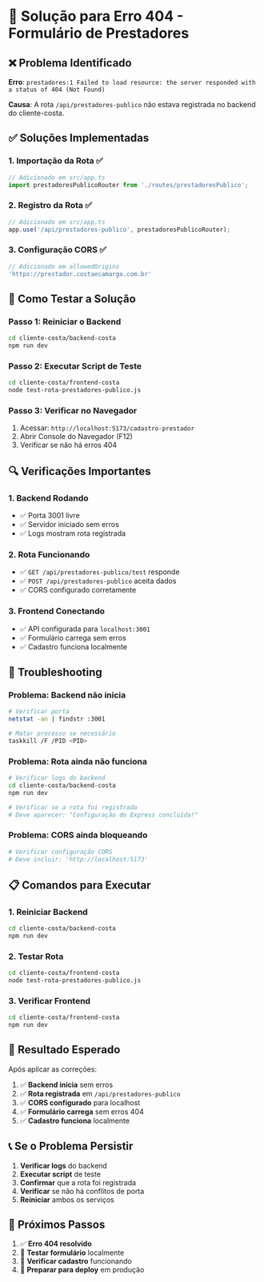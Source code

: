 # 🔧 Solução para Erro 404 - Formulário de Prestadores

## ❌ Problema Identificado

**Erro**: `prestadores:1 Failed to load resource: the server responded with a status of 404 (Not Found)`

**Causa**: A rota `/api/prestadores-publico` não estava registrada no backend do cliente-costa.

## ✅ Soluções Implementadas

### 1. **Importação da Rota** ✅
```typescript
// Adicionado em src/app.ts
import prestadoresPublicoRouter from './routes/prestadoresPublico';
```

### 2. **Registro da Rota** ✅
```typescript
// Adicionado em src/app.ts
app.use('/api/prestadores-publico', prestadoresPublicoRouter);
```

### 3. **Configuração CORS** ✅
```typescript
// Adicionado em allowedOrigins
'https://prestador.costaecamargo.com.br'
```

## 🚀 Como Testar a Solução

### **Passo 1: Reiniciar o Backend**
```bash
cd cliente-costa/backend-costa
npm run dev
```

### **Passo 2: Executar Script de Teste**
```bash
cd cliente-costa/frontend-costa
node test-rota-prestadores-publico.js
```

### **Passo 3: Verificar no Navegador**
1. Acessar: `http://localhost:5173/cadastro-prestador`
2. Abrir Console do Navegador (F12)
3. Verificar se não há erros 404

## 🔍 Verificações Importantes

### **1. Backend Rodando**
- ✅ Porta 3001 livre
- ✅ Servidor iniciado sem erros
- ✅ Logs mostram rota registrada

### **2. Rota Funcionando**
- ✅ `GET /api/prestadores-publico/test` responde
- ✅ `POST /api/prestadores-publico` aceita dados
- ✅ CORS configurado corretamente

### **3. Frontend Conectando**
- ✅ API configurada para `localhost:3001`
- ✅ Formulário carrega sem erros
- ✅ Cadastro funciona localmente

## 🚨 Troubleshooting

### **Problema: Backend não inicia**
```bash
# Verificar porta
netstat -an | findstr :3001

# Matar processo se necessário
taskkill /F /PID <PID>
```

### **Problema: Rota ainda não funciona**
```bash
# Verificar logs do backend
cd cliente-costa/backend-costa
npm run dev

# Verificar se a rota foi registrada
# Deve aparecer: "Configuração do Express concluída!"
```

### **Problema: CORS ainda bloqueando**
```bash
# Verificar configuração CORS
# Deve incluir: 'http://localhost:5173'
```

## 📋 Comandos para Executar

### **1. Reiniciar Backend**
```bash
cd cliente-costa/backend-costa
npm run dev
```

### **2. Testar Rota**
```bash
cd cliente-costa/frontend-costa
node test-rota-prestadores-publico.js
```

### **3. Verificar Frontend**
```bash
cd cliente-costa/frontend-costa
npm run dev
```

## 🎯 Resultado Esperado

Após aplicar as correções:

1. ✅ **Backend inicia** sem erros
2. ✅ **Rota registrada** em `/api/prestadores-publico`
3. ✅ **CORS configurado** para localhost
4. ✅ **Formulário carrega** sem erros 404
5. ✅ **Cadastro funciona** localmente

## 📞 Se o Problema Persistir

1. **Verificar logs** do backend
2. **Executar script** de teste
3. **Confirmar** que a rota foi registrada
4. **Verificar** se não há conflitos de porta
5. **Reiniciar** ambos os serviços

## 🔄 Próximos Passos

1. ✅ **Erro 404 resolvido**
2. 🔄 **Testar formulário** localmente
3. 🔄 **Verificar cadastro** funcionando
4. 🔄 **Preparar para deploy** em produção

